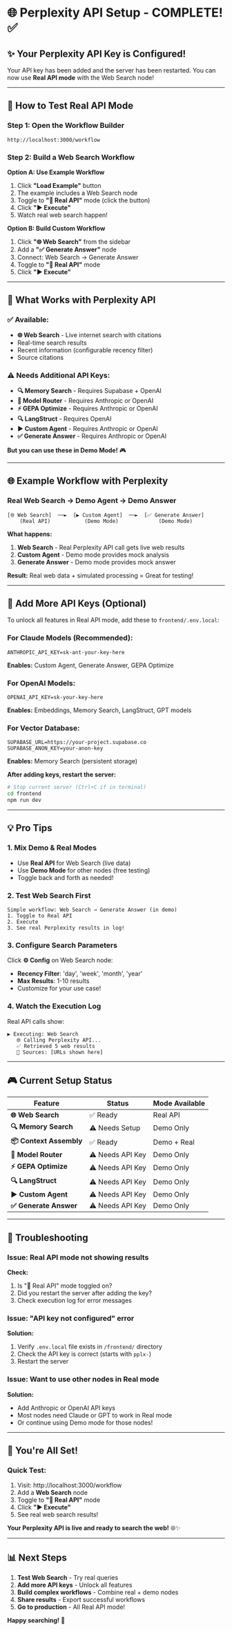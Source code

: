 # 🌐 Perplexity API Setup - COMPLETE! ✅

## ✨ **Your Perplexity API Key is Configured!**

Your API key has been added and the server has been restarted. You can now use **Real API mode** with the Web Search node!

---

## 🚀 **How to Test Real API Mode**

### **Step 1: Open the Workflow Builder**
```
http://localhost:3000/workflow
```

### **Step 2: Build a Web Search Workflow**

**Option A: Use Example Workflow**
1. Click **"Load Example"** button
2. The example includes a Web Search node
3. Toggle to **"🔧 Real API"** mode (click the button)
4. Click **"▶️ Execute"**
5. Watch real web search happen!

**Option B: Build Custom Workflow**
1. Click **"🌐 Web Search"** from the sidebar
2. Add a **"✅ Generate Answer"** node
3. Connect: Web Search → Generate Answer
4. Toggle to **"🔧 Real API"** mode
5. Click **"▶️ Execute"**

---

## 🎯 **What Works with Perplexity API**

### **✅ Available:**
- **🌐 Web Search** - Live internet search with citations
- Real-time search results
- Recent information (configurable recency filter)
- Source citations

### **⚠️ Needs Additional API Keys:**
- **🔍 Memory Search** - Requires Supabase + OpenAI
- **🤖 Model Router** - Requires Anthropic or OpenAI
- **⚡ GEPA Optimize** - Requires Anthropic or OpenAI
- **🔍 LangStruct** - Requires OpenAI
- **▶ Custom Agent** - Requires Anthropic or OpenAI
- **✅ Generate Answer** - Requires Anthropic or OpenAI

**But you can use these in Demo Mode!** 🎮

---

## 🌐 **Example Workflow with Perplexity**

### **Real Web Search → Demo Agent → Demo Answer**

```
[🌐 Web Search]  ──►  [▶ Custom Agent]  ──►  [✅ Generate Answer]
    (Real API)           (Demo Mode)             (Demo Mode)
```

**What happens:**
1. **Web Search** - Real Perplexity API call gets live web results
2. **Custom Agent** - Demo mode provides mock analysis
3. **Generate Answer** - Demo mode provides mock answer

**Result:** Real web data + simulated processing = Great for testing!

---

## 🔧 **Add More API Keys (Optional)**

To unlock all features in Real API mode, add these to `frontend/.env.local`:

### **For Claude Models (Recommended):**
```env
ANTHROPIC_API_KEY=sk-ant-your-key-here
```
**Enables:** Custom Agent, Generate Answer, GEPA Optimize

### **For OpenAI Models:**
```env
OPENAI_API_KEY=sk-your-key-here
```
**Enables:** Embeddings, Memory Search, LangStruct, GPT models

### **For Vector Database:**
```env
SUPABASE_URL=https://your-project.supabase.co
SUPABASE_ANON_KEY=your-anon-key
```
**Enables:** Memory Search (persistent storage)

**After adding keys, restart the server:**
```bash
# Stop current server (Ctrl+C if in terminal)
cd frontend
npm run dev
```

---

## 💡 **Pro Tips**

### **1. Mix Demo & Real Modes**
- Use **Real API** for Web Search (live data)
- Use **Demo Mode** for other nodes (free testing)
- Toggle back and forth as needed!

### **2. Test Web Search First**
```
Simple workflow: Web Search → Generate Answer (in demo)
1. Toggle to Real API
2. Execute
3. See real Perplexity results in log!
```

### **3. Configure Search Parameters**
Click **⚙️ Config** on Web Search node:
- **Recency Filter**: 'day', 'week', 'month', 'year'
- **Max Results**: 1-10 results
- Customize for your use case!

### **4. Watch the Execution Log**
Real API calls show:
```
▶️ Executing: Web Search
   🌐 Calling Perplexity API...
   ✅ Retrieved 5 web results
   📎 Sources: [URLs shown here]
```

---

## 🎮 **Current Setup Status**

| Feature | Status | Mode Available |
|---------|--------|----------------|
| **🌐 Web Search** | ✅ Ready | Real API |
| **🔍 Memory Search** | ⚠️ Needs Setup | Demo Only |
| **📦 Context Assembly** | ✅ Ready | Demo + Real |
| **🤖 Model Router** | ⚠️ Needs API Key | Demo Only |
| **⚡ GEPA Optimize** | ⚠️ Needs API Key | Demo Only |
| **🔍 LangStruct** | ⚠️ Needs API Key | Demo Only |
| **▶ Custom Agent** | ⚠️ Needs API Key | Demo Only |
| **✅ Generate Answer** | ⚠️ Needs API Key | Demo Only |

---

## 🚨 **Troubleshooting**

### **Issue: Real API mode not showing results**
**Check:**
1. Is "🔧 Real API" mode toggled on?
2. Did you restart the server after adding the key?
3. Check execution log for error messages

### **Issue: "API key not configured" error**
**Solution:**
1. Verify `.env.local` file exists in `/frontend/` directory
2. Check the API key is correct (starts with `pplx-`)
3. Restart the server

### **Issue: Want to use other nodes in Real mode**
**Solution:**
- Add Anthropic or OpenAI API keys
- Most nodes need Claude or GPT to work in Real mode
- Or continue using Demo mode for those nodes!

---

## 🎉 **You're All Set!**

### **Quick Test:**
1. Visit: http://localhost:3000/workflow
2. Add a **Web Search** node
3. Toggle to **"🔧 Real API"** mode
4. Click **"▶️ Execute"**
5. See real web search results!

**Your Perplexity API is live and ready to search the web!** 🌐✨

---

## 📊 **Next Steps**

1. **Test Web Search** - Try real queries
2. **Add more API keys** - Unlock all features
3. **Build complex workflows** - Combine real + demo nodes
4. **Share results** - Export successful workflows
5. **Go to production** - All Real API mode!

**Happy searching!** 🚀
